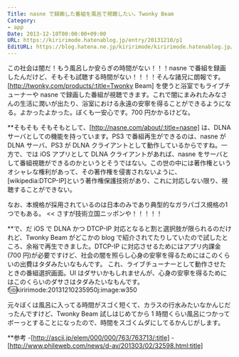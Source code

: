 ```yaml
---
Title: nasne で録画した番組を風呂で視聴したい。Twonky Beam
Category:
- app
Date: 2013-12-10T00:00:00+09:00
URL: https://kiririmode.hatenablog.jp/entry/20131210/p1
EditURL: https://blog.hatena.ne.jp/kiririmode/kiririmode.hatenablog.jp/atom/entry/8454420450078209541
---
```


この社会は闇だ！もう風呂しか安らぎの時間がない！！！nasne で番組を録画したんだけど、そもそも試聴する時間がない！！！！そんな諸兄に朗報です。
[http://twonky.com/products/:title=Twonky Beam] を使うと浴室でもライブチューナーや nasne で録画した番組が視聴できます。これで闇にまみれたみなさんの生活に潤いが出たり、浴室における永遠の安寧を得ることができるようになる。よかったよかった。ぼくも一安心です。700 円かかるけどな。

**そもそも
そもそもとして、[http://nasne.com/about/:title=nasne] は、DLNA サーバとしての機能を持っています。PS3 で番組再生ができるのは、nasne が DLNA サーバ、PS3 が DLNA クライアントとして動作しているからですね。一方で、では iOS アプリとして DLNA クライアントがあれば、nasne をサーバとして番組視聴ができるのかというとそうではない。この世の中には著作権というオシャレな権利があって、その著作権を侵害されないように、[wikipedia:DTCP-IP]という著作権保護技術があり、これに対応しない限り、視聴することができない。
>>
なお、本規格が採用されているのは日本のみであり典型的なガラパゴス規格の1つでもある。
<<
さすが技術立国ニッポンや！！！！！

**で、だ
iOS で DLNA かつ DTCP-IP 対応となると割と選択肢が限られるのだけれど、Twonky Beam がどこかの blog で紹介されてたりしていたので試したところ、余裕で再生できました。DTCP-IP に対応させるためにはアプリ内課金(700 円)が必要ですけど、社会の闇を照らし心身の安寧を得るためにはこのくらいの出費はタダみたいなもんです。
これ、ライブチューナーとして動作させたときの番組選択画面。UI はダサいかもしれませんが、心身の安寧を得るためにはこのくらいのダサさはタダみたいなもんです。
f:id:kiririmode:20131210235950j:image:w350

元々ぼくは風呂に入ってる時間がスゴく短くて、カラスの行水みたいなかんじだったんですけど、Twonky Beam 試しはじめてから 1 時間くらい風呂につかってボーっとすることになったので、時間をスゴくムダにしてるかんじがします。

**参考
-[http://ascii.jp/elem/000/000/763/763713/:title]
-[http://www.phileweb.com/news/d-av/201303/02/32598.html:title]

